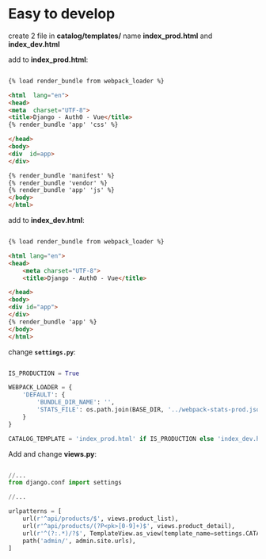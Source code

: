 # Easy to develop

create 2 file in **catalog/templates/** name **index_prod.html** and **index_dev.html**

add to **index_prod.html**:

```html

{% load render_bundle from webpack_loader %}

<html  lang="en">
<head>
<meta  charset="UTF-8">
<title>Django - Auth0 - Vue</title>
{% render_bundle 'app' 'css' %}

</head>
<body>
<div  id=app>
</div>

{% render_bundle 'manifest' %}
{% render_bundle 'vendor' %}
{% render_bundle 'app' 'js' %}
</body>
</html>

```

add to **index_dev.html**:

```html

{% load render_bundle from webpack_loader %}

<html lang="en">
<head>
    <meta charset="UTF-8">
    <title>Django - Auth0 - Vue</title>

</head>
<body>
<div id="app">
</div>
{% render_bundle 'app' %}
</body>
</html>

```

change **`settings.py`**:

```python

IS_PRODUCTION = True

WEBPACK_LOADER = {
    'DEFAULT': {
        'BUNDLE_DIR_NAME': '',
        'STATS_FILE': os.path.join(BASE_DIR, '../webpack-stats-prod.json' if IS_PRODUCTION else '../webpack-stats.json'),
    }
}

CATALOG_TEMPLATE = 'index_prod.html' if IS_PRODUCTION else 'index_dev.html'

```

Add and change **views.py**:

```python

//...
from django.conf import settings

//...

urlpatterns = [
    url(r'^api/products/$', views.product_list),
    url(r'^api/products/(?P<pk>[0-9]+)$', views.product_detail),
    url(r'^(?:.*)/?$', TemplateView.as_view(template_name=settings.CATALOG_TEMPLATE), name='catchall'),
    path('admin/', admin.site.urls),
]

```